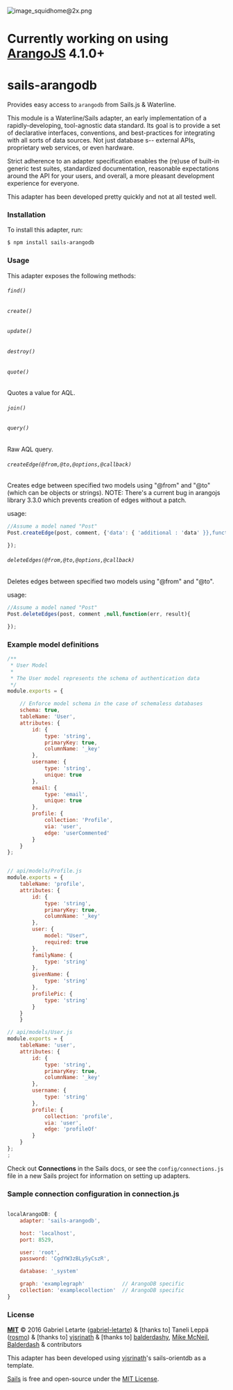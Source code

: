 ![image_squidhome@2x.png](http://i.imgur.com/RIvu9.png)

# Currently working on using <a href="https://github.com/arangodb/arangojs">ArangoJS</a> 4.1.0+

# sails-arangodb

Provides easy access to `arangodb` from Sails.js & Waterline.

This module is a Waterline/Sails adapter, an early implementation of a
rapidly-developing, tool-agnostic data standard. Its goal is to
provide a set of declarative interfaces, conventions, and
best-practices for integrating with all sorts of data sources.
Not just database s-- external APIs, proprietary web services, or even hardware.

Strict adherence to an adapter specification enables the (re)use of
built-in generic test suites, standardized documentation, reasonable
expectations around the API for your users, and overall, a more
pleasant development experience for everyone.

This adapter has been developed pretty quickly and not at all tested
well.

### Installation

To install this adapter, run:

```sh
$ npm install sails-arangodb
```

### Usage

This adapter exposes the following methods:

###### `find()`


###### `create()`

###### `update()`

###### `destroy()`

###### `quote()`

Quotes a value for AQL.

###### `join()`

###### `query()`

Raw AQL query.

###### `createEdge(@from,@to,@options,@callback)`
Creates edge between specified two models using "@from" and "@to"
(which can be objects or strings). NOTE: There's a current bug in
arangojs library 3.3.0 which prevents creation of edges without a patch.

usage:
  ```javascript
 //Assume a model named "Post"
  Post.createEdge(post, comment, {'data': { 'additional : 'data' }},function(err, result){

  });
  ```

###### `deleteEdges(@from,@to,@options,@callback)`
Deletes edges between specified two models using "@from" and "@to".

usage:
  ```javascript
 //Assume a model named "Post"
  Post.deleteEdges(post, comment ,null,function(err, result){

  });
  ```

### Example model definitions

```javascript
/**
 * User Model
 *
 * The User model represents the schema of authentication data
 */
module.exports = {

    // Enforce model schema in the case of schemaless databases
    schema: true,
    tableName: 'User',
    attributes: {
        id: {
            type: 'string',
            primaryKey: true,
            columnName: '_key'
        },
        username: {
            type: 'string',
            unique: true
        },
        email: {
            type: 'email',
            unique: true
        },
        profile: {
            collection: 'Profile',
            via: 'user',
            edge: 'userCommented'
        }
    }
};
```
```javascript

// api/models/Profile.js
module.exports = {
    tableName: 'profile',
    attributes: {
        id: {
            type: 'string',
            primaryKey: true,
            columnName: '_key'
        },
        user: {
            model: "User",
            required: true
        },
        familyName: {
            type: 'string'
        },
        givenName: {
            type: 'string'
        },
        profilePic: {
            type: 'string'
		}
	}
	}

// api/models/User.js
module.exports = {
    tableName: 'user',
    attributes: {
        id: {
            type: 'string',
            primaryKey: true,
            columnName: '_key'
        },
        username: {
            type: 'string'
		},
		profile: {
			collection: 'profile',
			via: 'user',
			edge: 'profileOf'
		}
    }
};
;
```

Check out **Connections** in the Sails docs, or see the `config/connections.js` file in a new Sails project for information on setting up adapters.

### Sample connection configuration in connection.js
```javascript

localArangoDB: {
    adapter: 'sails-arangodb',

    host: 'localhost',
    port: 8529,

    user: 'root',
    password: 'CgdYW3zBLy5yCszR',

    database: '_system'

    graph: 'examplegraph'            // ArangoDB specific
    collection: 'examplecollection'  // ArangoDB specific
}
```



### License

**[MIT](./LICENSE)**
&copy; 2016 Gabriel Letarte ([gabriel-letarte](http://github.com/gabriel-letarte)) & [thanks to]
Taneli Leppä ([rosmo](http://github.com/rosmo)) & [thanks to]
[vjsrinath](http://github.com/vjsrinath) & [thanks to]
[balderdashy](http://github.com/balderdashy), [Mike McNeil](http://michaelmcneil.com), [Balderdash](http://balderdash.co) & contributors

This adapter has been developed using [vjsrinath](http://github.com/vjsrinath)'s sails-orientdb as a template.

[Sails](http://sailsjs.org) is free and open-source under the [MIT License](http://sails.mit-license.org/).



